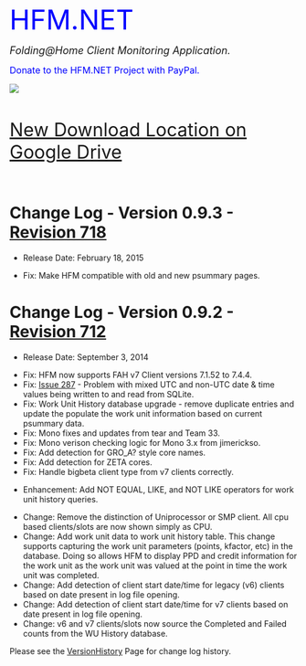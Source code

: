 <font color='blue' face='Times New Roman;Courier New' size='8'>HFM.NET</font>

<font face='Times New Roman;Courier New' size='4'><i>Folding@Home Client Monitoring Application.</i></font>

<font color='blue' face='Times New Roman;Courier New' size='3'>Donate to the HFM.NET Project with PayPal.</font>

[![](https://www.paypal.com/en_US/i/btn/btn_donate_LG.gif)](https://www.paypal.com/cgi-bin/webscr?cmd=_s-xclick&hosted_button_id=5759628)

<br>

<font face='Times New Roman;Courier New' size='6'><a href='https://drive.google.com/open?id=0B8d5F59S5sCiS1RISzdsaEd5UXM&authuser=0'>New Download Location on Google Drive</a></font>

<br>

<h1>Change Log - Version 0.9.3 - <a href='https://code.google.com/p/hfm-net/source/detail?r=718'>Revision 718</a></h1>

<ul><li>Release Date: February 18, 2015</li></ul>

<ul><li>Fix: Make HFM compatible with old and new psummary pages.</li></ul>


<h1>Change Log - Version 0.9.2 - <a href='https://code.google.com/p/hfm-net/source/detail?r=712'>Revision 712</a></h1>

<ul><li>Release Date: September 3, 2014</li></ul>

<ul><li>Fix: HFM now supports FAH v7 Client versions 7.1.52 to 7.4.4.<br>
</li><li>Fix: <a href='https://code.google.com/p/hfm-net/issues/detail?id=287'>Issue 287</a> - Problem with mixed UTC and non-UTC date & time values being written to and read from SQLite.<br>
</li><li>Fix: Work Unit History database upgrade - remove duplicate entries and update the populate the work unit information based on current psummary data.<br>
</li><li>Fix: Mono fixes and updates from tear and Team 33.<br>
</li><li>Fix: Mono verison checking logic for Mono 3.x from jimerickso.<br>
</li><li>Fix: Add detection for GRO_A? style core names.<br>
</li><li>Fix: Add detection for ZETA cores.<br>
</li><li>Fix: Handle bigbeta client type from v7 clients correctly.</li></ul>

<ul><li>Enhancement: Add NOT EQUAL, LIKE, and NOT LIKE operators for work unit history queries.</li></ul>

<ul><li>Change: Remove the distinction of Uniprocessor or SMP client.  All cpu based clients/slots are now shown simply as CPU.<br>
</li><li>Change: Add work unit data to work unit history table.  This change supports capturing the work unit parameters (points, kfactor, etc) in the database.  Doing so allows HFM to display PPD and credit information for the work unit as the work unit was valued at the point in time the work unit was completed.<br>
</li><li>Change: Add detection of client start date/time for legacy (v6) clients based on date present in log file opening.<br>
</li><li>Change: Add detection of client start date/time for v7 clients based on date present in log file opening.<br>
</li><li>Change: v6 and v7 clients/slots now source the Completed and Failed counts from the WU History database.</li></ul>


Please see the <a href='VersionHistory.md'>VersionHistory</a> Page for change log history.